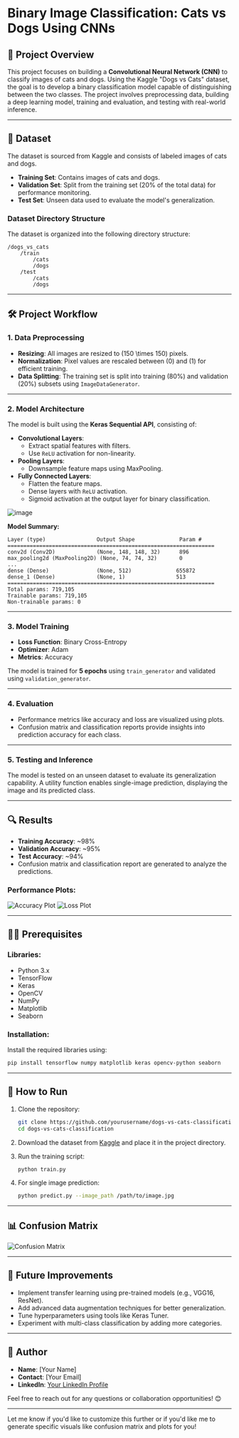 # Binary Image Classification: Cats vs Dogs Using CNNs

## 📌 Project Overview
This project focuses on building a **Convolutional Neural Network (CNN)** to classify images of cats and dogs. Using the Kaggle "Dogs vs Cats" dataset, the goal is to develop a binary classification model capable of distinguishing between the two classes. The project involves preprocessing data, building a deep learning model, training and evaluation, and testing with real-world inference.

---

## 📂 Dataset
The dataset is sourced from Kaggle and consists of labeled images of cats and dogs.

- **Training Set**: Contains images of cats and dogs.
- **Validation Set**: Split from the training set (20% of the total data) for performance monitoring.
- **Test Set**: Unseen data used to evaluate the model's generalization.

### Dataset Directory Structure
The dataset is organized into the following directory structure:

```
/dogs_vs_cats
    /train
        /cats
        /dogs
    /test
        /cats
        /dogs
```

---

## 🛠️ Project Workflow

### 1. Data Preprocessing
- **Resizing**: All images are resized to \(150 \times 150\) pixels.
- **Normalization**: Pixel values are rescaled between \(0\) and \(1\) for efficient training.
- **Data Splitting**: The training set is split into training (80%) and validation (20%) subsets using `ImageDataGenerator`.

---

### 2. Model Architecture
The model is built using the **Keras Sequential API**, consisting of:

- **Convolutional Layers**:
  - Extract spatial features with filters.
  - Use `ReLU` activation for non-linearity.
- **Pooling Layers**:
  - Downsample feature maps using MaxPooling.
- **Fully Connected Layers**:
  - Flatten the feature maps.
  - Dense layers with `ReLU` activation.
  - Sigmoid activation at the output layer for binary classification.

![image](https://github.com/user-attachments/assets/ccb53927-f2f7-4f00-9f20-ae1f33f10d6a)


**Model Summary:**
```
Layer (type)                Output Shape              Param #   
=================================================================
conv2d (Conv2D)             (None, 148, 148, 32)      896       
max_pooling2d (MaxPooling2D) (None, 74, 74, 32)       0         
...
dense (Dense)               (None, 512)              655872    
dense_1 (Dense)             (None, 1)                513       
=================================================================
Total params: 719,105
Trainable params: 719,105
Non-trainable params: 0
```

---

### 3. Model Training
- **Loss Function**: Binary Cross-Entropy
- **Optimizer**: Adam
- **Metrics**: Accuracy

The model is trained for **5 epochs** using `train_generator` and validated using `validation_generator`.

---

### 4. Evaluation
- Performance metrics like accuracy and loss are visualized using plots.
- Confusion matrix and classification reports provide insights into prediction accuracy for each class.

---

### 5. Testing and Inference
The model is tested on an unseen dataset to evaluate its generalization capability. A utility function enables single-image prediction, displaying the image and its predicted class.

---

## 🔍 Results
- **Training Accuracy**: ~98%
- **Validation Accuracy**: ~95%
- **Test Accuracy**: ~94%
- Confusion matrix and classification report are generated to analyze the predictions.

### Performance Plots:
![Accuracy Plot](link_to_accuracy_plot.png)
![Loss Plot](link_to_loss_plot.png)

---

## 🧑‍💻 Prerequisites
### Libraries:
- Python 3.x
- TensorFlow
- Keras
- OpenCV
- NumPy
- Matplotlib
- Seaborn

### Installation:
Install the required libraries using:
```bash
pip install tensorflow numpy matplotlib keras opencv-python seaborn
```

---

## 🚀 How to Run

1. Clone the repository:
   ```bash
   git clone https://github.com/yourusername/dogs-vs-cats-classification.git
   cd dogs-vs-cats-classification
   ```

2. Download the dataset from [Kaggle](https://www.kaggle.com/salader/dogs-vs-cats) and place it in the project directory.

3. Run the training script:
   ```bash
   python train.py
   ```

4. For single image prediction:
   ```bash
   python predict.py --image_path /path/to/image.jpg
   ```

---

## 📊 Confusion Matrix
![Confusion Matrix](link_to_confusion_matrix.png)

---

## 🔗 Future Improvements
- Implement transfer learning using pre-trained models (e.g., VGG16, ResNet).
- Add advanced data augmentation techniques for better generalization.
- Tune hyperparameters using tools like Keras Tuner.
- Experiment with multi-class classification by adding more categories.

---

## 👤 Author
- **Name**: [Your Name]
- **Contact**: [Your Email]
- **LinkedIn**: [Your LinkedIn Profile](https://linkedin.com/in/your-profile)

Feel free to reach out for any questions or collaboration opportunities! 😊

---

Let me know if you'd like to customize this further or if you'd like me to generate specific visuals like confusion matrix and plots for you!

